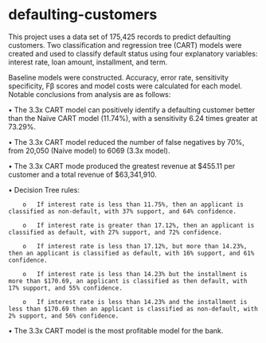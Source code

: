 # defaulting-customers
This project uses a data set of  175,425 records to predict defaulting customers. Two classification and regression tree (CART) models were created and used to classify default status using four explanatory variables: interest rate, loan amount, installment, and term. 

 Baseline models were constructed. Accuracy, error rate, sensitivity specificity, Fβ scores and model costs were calculated for each model. Notable conclusions from analysis are as follows:


•	The 3.3x CART model can positively identify a defaulting customer better than the Naïve CART model (11.74%), with a sensitivity 6.24 times greater at 73.29%. 

•	The 3.3x CART model reduced the number of false negatives by 70%, from 20,050 (Naive model) to 6069 (3.3x model).

•	The 3.3x CART mode produced the greatest revenue at $455.11 per customer and a total revenue of $63,341,910.

•	Decision Tree rules:

        o	If interest rate is less than 11.75%, then an applicant is classified as non-default, with 37% support, and 64% confidence.

        o	If interest rate is greater than 17.12%, then an applicant is classified as default, with 27% support, and 72% confidence.

        o	If interest rate is less than 17.12%, but more than 14.23%, then an applicant is classified as default, with 16% support, and 61% confidence.

        o	If interest rate is less than 14.23% but the installment is more than $170.69, an applicant is classified as then default, with 17% support, and 55% confidence.

        o	If interest rate is less than 14.23% and the installment is less than $170.69 then an applicant is classified as non-default, with 2% support, and 56% confidence.
        
• The 3.3x CART model is the most profitable model for the bank. 
